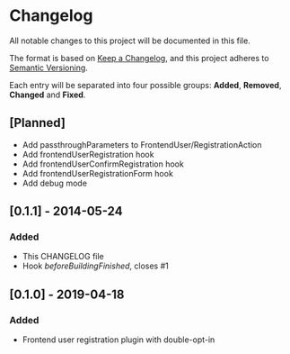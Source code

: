 # Changelog
All notable changes to this project will be documented in this file.

The format is based on [Keep a Changelog](https://keepachangelog.com/en/1.0.0/),
and this project adheres to [Semantic Versioning](https://semver.org/spec/v2.0.0.html).

Each entry will be separated into four possible groups: **Added**, **Removed**, **Changed** and **Fixed**.

## [Planned]

- Add passthroughParameters to FrontendUser/RegistrationAction
- Add frontendUserRegistration hook
- Add frontendUserConfirmRegistration hook
- Add frontendUserRegistrationForm hook
- Add debug mode


## [0.1.1] - 2014-05-24
### Added

- This CHANGELOG file
- Hook *beforeBuildingFinished*, closes #1

## [0.1.0] - 2019-04-18
### Added

- Frontend user registration plugin with double-opt-in 
